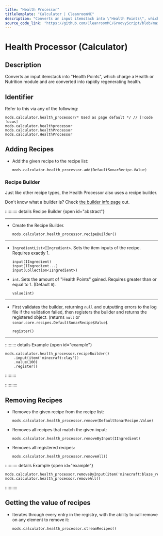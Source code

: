 ```yaml
---
title: "Health Processor"
titleTemplate: "Calculator | CleanroomMC"
description: "Converts an input itemstack into \"Health Points\", which charge a Health or Nutrition module and are converted into rapidly regenerating health."
source_code_link: "https://github.com/CleanroomMC/GroovyScript/blob/master/src/main/java/com/cleanroommc/groovyscript/compat/mods/calculator/HealthProcessor.java"
---
```


# Health Processor (Calculator)

## Description

Converts an input itemstack into \"Health Points\", which charge a Health or Nutrition module and are converted into rapidly regenerating health.

## Identifier

Refer to this via any of the following:

```groovy:no-line-numbers {1}
mods.calculator.health_processor/* Used as page default */ // [!code focus]
mods.calculator.healthprocessor
mods.calculator.healthProcessor
mods.calculator.HealthProcessor
```


## Adding Recipes

- Add the given recipe to the recipe list:

    ```groovy:no-line-numbers
    mods.calculator.health_processor.add(DefaultSonarRecipe.Value)
    ```


### Recipe Builder

Just like other recipe types, the Health Processor also uses a recipe builder.

Don't know what a builder is? Check [the builder info page](../../getting_started/builder.md) out.

:::::::::: details Recipe Builder {open id="abstract"}

---

- Create the Recipe Builder.

    ```groovy:no-line-numbers
    mods.calculator.health_processor.recipeBuilder()
    ```

---

- `IngredientList<IIngredient>`. Sets the item inputs of the recipe. Requires exactly 1.

    ```groovy:no-line-numbers
    input(IIngredient)
    input(IIngredient...)
    input(Collection<IIngredient>)
    ```

- `int`. Sets the amount of "Health Points" gained. Requires greater than or equal to 1. (Default `0`).

    ```groovy:no-line-numbers
    value(int)
    ```

---

- First validates the builder, returning `null` and outputting errors to the log file if the validation failed, then registers the builder and returns the registered object. (returns `null` or `sonar.core.recipes.DefaultSonarRecipe$Value`).

    ```groovy:no-line-numbers
    register()
    ```

---

::::::::: details Example {open id="example"}
```groovy:no-line-numbers
mods.calculator.health_processor.recipeBuilder()
    .input(item('minecraft:clay'))
    .value(100)
    .register()
```

:::::::::

::::::::::

## Removing Recipes

- Removes the given recipe from the recipe list:

    ```groovy:no-line-numbers
    mods.calculator.health_processor.remove(DefaultSonarRecipe.Value)
    ```

- Removes all recipes that match the given input:

    ```groovy:no-line-numbers
    mods.calculator.health_processor.removeByInput(IIngredient)
    ```

- Removes all registered recipes:

    ```groovy:no-line-numbers
    mods.calculator.health_processor.removeAll()
    ```

:::::::::: details Example {open id="example"}
```groovy:no-line-numbers
mods.calculator.health_processor.removeByInput(item('minecraft:blaze_rod'))
mods.calculator.health_processor.removeAll()
```

::::::::::

## Getting the value of recipes

- Iterates through every entry in the registry, with the ability to call remove on any element to remove it:

    ```groovy:no-line-numbers
    mods.calculator.health_processor.streamRecipes()
    ```
